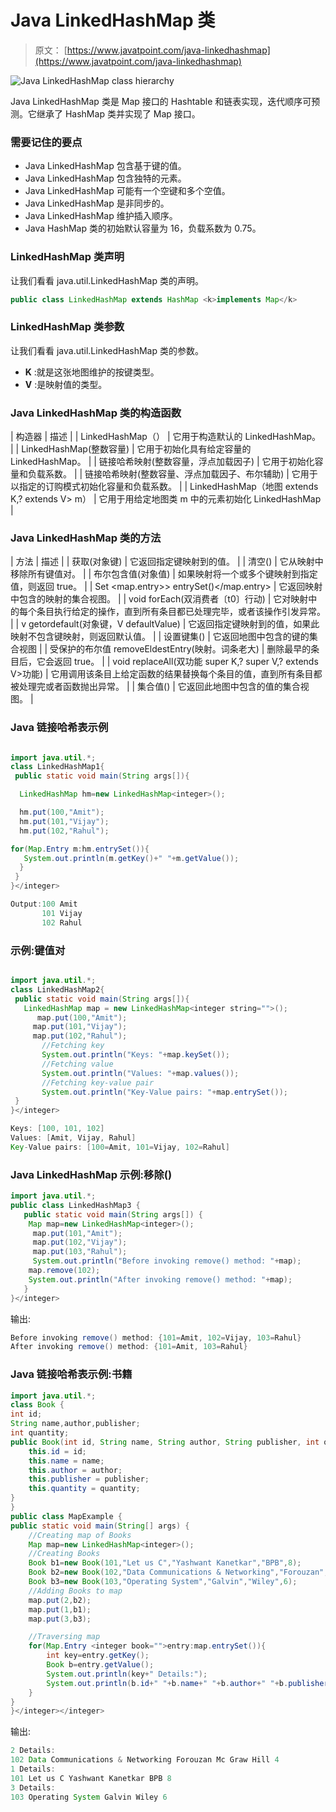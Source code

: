 # Java LinkedHashMap 类

> 原文： [https://www.javatpoint.com/java-linkedhashmap](https://www.javatpoint.com/java-linkedhashmap)

![Java LinkedHashMap class hierarchy](../img/a2fdd7c2b85b45747d9630399f2e21fa.png)

Java LinkedHashMap 类是 Map 接口的 Hashtable 和链表实现，迭代顺序可预测。它继承了 HashMap 类并实现了 Map 接口。

### 需要记住的要点

*   Java LinkedHashMap 包含基于键的值。
*   Java LinkedHashMap 包含独特的元素。
*   Java LinkedHashMap 可能有一个空键和多个空值。
*   Java LinkedHashMap 是非同步的。
*   Java LinkedHashMap 维护插入顺序。
*   Java HashMap 类的初始默认容量为 16，负载系数为 0.75。

### LinkedHashMap 类声明

让我们看看 java.util.LinkedHashMap 类的声明。

```java
public class LinkedHashMap extends HashMap <k>implements Map</k>
```

### LinkedHashMap 类参数

让我们看看 java.util.LinkedHashMap 类的参数。

*   **K** :就是这张地图维护的按键类型。
*   **V** :是映射值的类型。

### Java LinkedHashMap 类的构造函数

| 构造器 | 描述 |
| LinkedHashMap（） | 它用于构造默认的 LinkedHashMap。 |
| LinkedHashMap(整数容量) | 它用于初始化具有给定容量的 LinkedHashMap。 |
| 链接哈希映射(整数容量，浮点加载因子) | 它用于初始化容量和负载系数。 |
| 链接哈希映射(整数容量、浮点加载因子、布尔辅助) | 它用于以指定的订购模式初始化容量和负载系数。 |
| LinkedHashMap（地图 extends K,? extends V> m） | 它用于用给定地图类 m 中的元素初始化 LinkedHashMap |

### Java LinkedHashMap 类的方法

| 方法 | 描述 |
| 获取(对象键) | 它返回指定键映射到的值。 |
| 清空() | 它从映射中移除所有键值对。 |
| 布尔包含值(对象值) | 如果映射将一个或多个键映射到指定值，则返回 true。 |
| Set <map.entry>> entrySet()</map.entry> | 它返回映射中包含的映射的集合视图。 |
| void forEach(双消费者〔t0〕行动) | 它对映射中的每个条目执行给定的操作，直到所有条目都已处理完毕，或者该操作引发异常。 |
| v getordefault(对象键，V defaultValue) | 它返回指定键映射到的值，如果此映射不包含键映射，则返回默认值。 |
| 设置<k>键集()</k> | 它返回地图中包含的键的集合视图 |
| 受保护的布尔值 removeEldestEntry(映射。词条<k>老大)</k> | 删除最早的条目后，它会返回 true。 |
| void replaceAll(双功能 super K,? super V,? extends V>功能) | 它用调用该条目上给定函数的结果替换每个条目的值，直到所有条目都被处理完或者函数抛出异常。 |
| 集合<v>值()</v> | 它返回此地图中包含的值的集合视图。 |

### Java 链接哈希表示例

```java

import java.util.*;
class LinkedHashMap1{
 public static void main(String args[]){

  LinkedHashMap hm=new LinkedHashMap<integer>();

  hm.put(100,"Amit");
  hm.put(101,"Vijay");
  hm.put(102,"Rahul");

for(Map.Entry m:hm.entrySet()){
   System.out.println(m.getKey()+" "+m.getValue());
  }
 }
}</integer> 
```

```java
Output:100 Amit
       101 Vijay
       102 Rahul

```

### 示例:键值对

```java

import java.util.*;
class LinkedHashMap2{
 public static void main(String args[]){
   LinkedHashMap map = new LinkedHashMap<integer string="">();         
	  map.put(100,"Amit");  
	 map.put(101,"Vijay");  
	 map.put(102,"Rahul");  
	   //Fetching key
	   System.out.println("Keys: "+map.keySet());
	   //Fetching value
	   System.out.println("Values: "+map.values());
	   //Fetching key-value pair
	   System.out.println("Key-Value pairs: "+map.entrySet());
 }
}</integer> 
```

```java
Keys: [100, 101, 102]
Values: [Amit, Vijay, Rahul]
Key-Value pairs: [100=Amit, 101=Vijay, 102=Rahul]

```

### Java LinkedHashMap 示例:移除()

```java
import java.util.*;
public class LinkedHashMap3 {
   public static void main(String args[]) {
   	Map map=new LinkedHashMap<integer>();  	  
	 map.put(101,"Amit");  
	 map.put(102,"Vijay");  
	 map.put(103,"Rahul");  
	 System.out.println("Before invoking remove() method: "+map);   
	map.remove(102);
	System.out.println("After invoking remove() method: "+map);  
   }    
}</integer> 
```

输出:

```java
Before invoking remove() method: {101=Amit, 102=Vijay, 103=Rahul}
After invoking remove() method: {101=Amit, 103=Rahul}

```

### Java 链接哈希表示例:书籍

```java
import java.util.*;  
class Book {  
int id;  
String name,author,publisher;  
int quantity;  
public Book(int id, String name, String author, String publisher, int quantity) {  
    this.id = id;  
    this.name = name;  
    this.author = author;  
    this.publisher = publisher;  
    this.quantity = quantity;  
}  
}  
public class MapExample {  
public static void main(String[] args) {  
    //Creating map of Books  
    Map map=new LinkedHashMap<integer>();  
    //Creating Books  
    Book b1=new Book(101,"Let us C","Yashwant Kanetkar","BPB",8);  
    Book b2=new Book(102,"Data Communications & Networking","Forouzan","Mc Graw Hill",4);  
    Book b3=new Book(103,"Operating System","Galvin","Wiley",6);  
    //Adding Books to map 
    map.put(2,b2);
    map.put(1,b1);
    map.put(3,b3);

    //Traversing map
    for(Map.Entry <integer book="">entry:map.entrySet()){  
    	int key=entry.getKey();
    	Book b=entry.getValue();
        System.out.println(key+" Details:");
        System.out.println(b.id+" "+b.name+" "+b.author+" "+b.publisher+" "+b.quantity); 
    }  
}  
}</integer></integer> 
```

输出:

```java
2 Details:
102 Data Communications & Networking Forouzan Mc Graw Hill 4
1 Details:
101 Let us C Yashwant Kanetkar BPB 8
3 Details:
103 Operating System Galvin Wiley 6

```